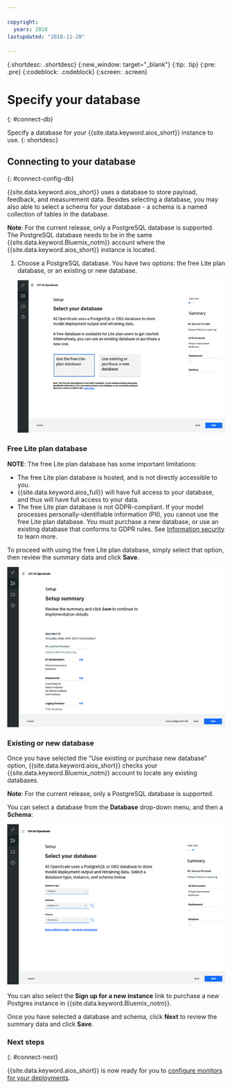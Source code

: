 ```yaml
---

copyright:
  years: 2018
lastupdated: "2018-11-28"

---
```


{:shortdesc: .shortdesc}
{:new_window: target="_blank"}
{:tip: .tip}
{:pre: .pre}
{:codeblock: .codeblock}
{:screen: .screen}

# Specify your database
{: #connect-db}

Specify a database for your {{site.data.keyword.aios_short}} instance to use.
{: shortdesc}

## Connecting to your database
{: #connect-config-db}

{{site.data.keyword.aios_short}} uses a database to store payload, feedback, and measurement data. Besides selecting a database, you may also able to select a schema for your database - a schema is a named collection of tables in the database.

**Note**: For the current release, only a PostgreSQL database is supported. The PostgreSQL database needs to be in the same {{site.data.keyword.Bluemix_notm}} account where the {{site.data.keyword.aios_short}} instance is located.

1.  Choose a PostgreSQL database. You have two options: the free Lite plan database, or an existing or new database.

    ![Select database](images/gs-config-database.png)

### Free Lite plan database

**NOTE**: The free Lite plan database has some important limitations:

- The free Lite plan database is hosted, and is not directly accessible to you.
- {{site.data.keyword.aios_full}} will have full access to your database, and thus will have full access to your data.
- The free Lite plan database is not GDPR-compliant. If your model processes personally-identifiable information (PII), you cannot use the free Lite plan database. You must purchase a new database, or use an existing database that conforms to GDPR rules. See [Information security](information-security.html) to learn more.

To proceed with using the free Lite plan database, simply select that option, then review the summary data and click **Save**.

  ![Select database](images/gs-config-database2.png)

### Existing or new database

Once you have selected the "Use existing or purchase new database" option, {{site.data.keyword.aios_short}} checks your {{site.data.keyword.Bluemix_notm}} account to locate any existing databases.

**Note**: For the current release, only a PostgreSQL database is supported.

You can select a database from the **Database** drop-down menu, and then a **Schema**:

  ![Select database](images/gs-config-database3.png)

  You can also select the **Sign up for a new instance** link to purchase a new Postgres instance in {{site.data.keyword.Bluemix_notm}}.

Once you have selected a database and schema, click **Next** to review the summary data and click **Save**.

### Next steps
{: #connect-next}

{{site.data.keyword.aios_short}} is now ready for you to [configure monitors for your deployments](monitor-overview.html).
